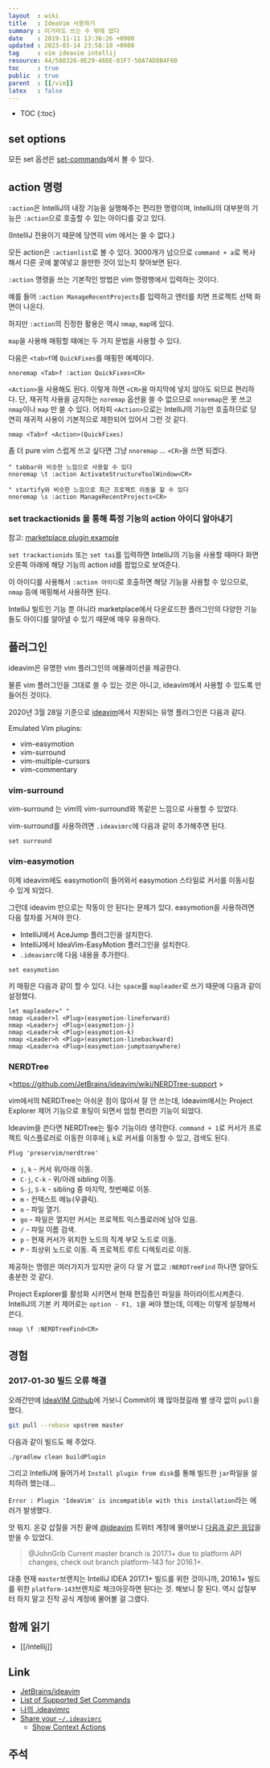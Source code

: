 ```yaml
---
layout  : wiki
title   : IdeaVim 사용하기
summary : 이거라도 쓰는 수 밖에 없다
date    : 2019-11-11 13:36:26 +0900
updated : 2023-03-14 23:58:18 +0900
tag     : vim ideavim intellij
resource: 44/580326-0E29-46DE-81F7-50A7AD8B4F60
toc     : true
public  : true
parent  : [[/vim]]
latex   : false
---
```

* TOC
{:toc}

## set options

모든 set 옵션은 [set-commands][set-commands]에서 볼 수 있다.

## action 명령

`:action`은 IntelliJ의 내장 기능을 실행해주는 편리한 명령이며, IntelliJ의 대부분의 기능은 `:action`으로 호출할 수 있는 아이디를 갖고 있다.

(IntelliJ 전용이기 때문에 당연히 vim 에서는 쓸 수 없다.)

모든 action은 `:actionlist`로 볼 수 있다. 3000개가 넘으므로 `command + a`로 복사해서 다른 곳에 붙여넣고 쓸만한 것이 있는지 찾아보면 된다.

`:action` 명령을 쓰는 기본적인 방법은 vim 명령행에서 입력하는 것이다.

예를 들어 `:action ManageRecentProjects`를 입력하고 엔터를 치면 프로젝트 선택 화면이 나온다.

하지만 `:action`의 진정한 활용은 역시 `nmap`, `map`에 있다.

`map`을 사용해 매핑할 때에는 두 가지 문법을 사용할 수 있다.

다음은 `<tab>f`에 `QuickFixes`를 매핑한 예제이다.

```viml
nnoremap <Tab>f :action QuickFixes<CR>
```

`<Action>`을 사용해도 된다. 이렇게 하면 `<CR>`을 마지막에 넣지 않아도 되므로 편리하다.
단, 재귀적 사용을 금지하는 `noremap` 옵션을 쓸 수 없으므로 `nnoremap`은 못 쓰고 `nmap`이나 `map` 만 쓸 수 있다.
어차피 `<Action>`으로는 IntelliJ의 기능만 호출하므로 당연히 재귀적 사용이 기본적으로 제한되어 있어서 그런 것 같다.

```viml
nmap <Tab>f <Action>(QuickFixes)
```

좀 더 pure vim 스럽게 쓰고 싶다면 그냥 `nnoremap` ... `<CR>`을 쓰면 되겠다.

```viml
" tabbar와 비슷한 느낌으로 사용할 수 있다
nnoremap \t :action ActivateStructureToolWindow<CR>

" startify와 비슷한 느낌으로 최근 프로젝트 이동을 할 수 있다
nnoremap \s :action ManageRecentProjects<CR>
```

### set trackactionids 을 통해 특정 기능의 action 아이디 알아내기

참고: [marketplace plugin example]( https://github.com/JetBrains/ideavim/wiki/marketplace-plugin-example )

`set trackactionids` 또는 `set tai`를 입력하면 IntelliJ의 기능을 사용할 때마다 화면 오른쪽 아래에 해당 기능의 action id를 팝업으로 보여준다.

이 아이디를 사용해서 `:action 아이디`로 호출하면 해당 기능을 사용할 수 있으므로, `nmap` 등에 매핑해서 사용하면 된다.

IntelliJ 빌트인 기능 뿐 아니라 marketplace에서 다운로드한 플러그인의 다양한 기능들도 아이디를 알아낼 수 있기 때문에 매우 유용하다.

## 플러그인

ideavim은 유명한 vim 플러그인의 에뮬레이션을 제공한다.

물론 vim 플러그인을 그대로 쓸 수 있는 것은 아니고, ideavim에서 사용할 수 있도록 만들어진 것이다.

2020년 3월 28일 기준으로 [ideavim]( https://github.com/JetBrains/ideavim )에서 지원되는 유명 플러그인은 다음과 같다.
>
Emulated Vim plugins:
- vim-easymotion
- vim-surround
- vim-multiple-cursors
- vim-commentary

### vim-surround

vim-surround 는 vim의 vim-surround와 똑같은 느낌으로 사용할 수 있었다.

vim-surround를 사용하려면 `.ideavimrc`에 다음과 같이 추가해주면 된다.

```viml
set surround
```

### vim-easymotion

이제 ideavim에도 easymotion이 들어와서 easymotion 스타일로 커서를 이동시킬 수 있게 되었다.

그런데 ideavim 만으로는 작동이 안 된다는 문제가 있다. easymotion을 사용하려면 다음 절차를 거쳐야 한다.

- IntelliJ에서 AceJump 플러그인을 설치한다.
- IntelliJ에서 IdeaVim-EasyMotion 플러그인을 설치한다.
- `.ideavimrc`에 다음 내용을 추가한다.

```viml
set easymotion
```

키 매핑은 다음과 같이 할 수 있다. 나는 `space`를 `mapleader`로 쓰기 때문에 다음과 같이 설정했다.

```viml
let mapleader=" "
nmap <Leader>l <Plug>(easymotion-lineforward)
nmap <Leader>j <Plug>(easymotion-j)
nmap <Leader>k <Plug>(easymotion-k)
nmap <Leader>h <Plug>(easymotion-linebackward)
nmap <Leader>a <Plug>(easymotion-jumptoanywhere)
```

### NERDTree

<https://github.com/JetBrains/ideavim/wiki/NERDTree-support >

vim에서의 NERDTree는 아쉬운 점이 많아서 잘 안 쓰는데, Ideavim에서는 Project Explorer 제어 기능으로 포팅이 되면서 엄청 편리한 기능이 되었다.

Ideavim을 쓴다면 NERDTree는 필수 기능이라 생각한다. `command + 1`로 커서가 프로젝트 익스플로러로 이동한 이후에 j, k로 커서를 이동할 수 있고, 검색도 된다.

```viml
Plug 'preservim/nerdtree'
```

- `j`, `k` - 커서 위/아래 이동.
- `C-j`, `C-k` - 위/아래 sibling 이동.
- `S-j`, `S-k` - sibling 중 마지막, 첫번째로 이동.
- `m` - 컨텍스트 메뉴(우클릭).
- `o` - 파일 열기.
- `go` - 파일은 열지만 커서는 프로젝트 익스플로러에 남아 있음.
- `/` - 파일 이름 검색.
- `p` - 현재 커서가 위치한 노드의 직계 부모 노드로 이동.
- `P` - 최상위 노드로 이동. 즉 프로젝트 루트 디렉토리로 이동.

제공하는 명령은 여러가지가 있지만 굳이 다 알 거 없고 `:NERDTreeFind` 하나면 알아도 충분한 것 같다.

Project Explorer를 활성화 시키면서 현재 편집중인 파일을 하이라이트시켜준다.
IntelliJ의 기본 키 제어로는 `option - F1, 1`을 써야 했는데, 이제는 이렇게 설정해서 쓴다.

```viml
nmap \f :NERDTreeFind<CR>
```

## 경험

### 2017-01-30 빌드 오류 해결

오래간만에 [IdeaVIM Github][link1]에 가보니 Commit이 꽤 많아졌길래 별 생각 없이 `pull`을 했다.

```sh
git pull --rebase upstrem master
```

다음과 같이 빌드도 해 주었다.

```sh
./gradlew clean buildPlugin
```

그리고 IntelliJ에 들어가서 `Install plugin from disk`를 통해 빌드한 `jar`파일을 설치하려 했는데...

`Error : Plugin 'IdeaVim' is incompatible with this installation`라는 에러가 발생했다.

앗 뭐지. 온갖 삽질을 거친 끝에 [@ideavim][link-ideavim] 트위터 계정에 물어보니 [다음과 같은 응답][link-answer]을 받을 수 있었다.

> @JohnGrib Current master branch is 2017.1+ due to platform API changes, check out branch platform-143 for 2016.1+.

대충 현재 `master`브랜치는 IntelliJ IDEA 2017.1+ 빌드를 위한 것이니까, 2016.1+ 빌드를 위한 `platform-143`브랜치로 체크아웃하면 된다는 것. 해보니 잘 된다. 역시 삽질부터 하지 말고 진작 공식 계정에 물어볼 걸 그랬다.

[link1]: https://github.com/JetBrains/ideavim/commits/master
[link-ideavim]: https://twitter.com/ideavim
[link-answer]: https://twitter.com/ideavim/status/826032176286269440

## 함께 읽기

- [[/intellij]]

## Link

- [JetBrains/ideavim][repo]
- [List of Supported Set Commands][set-commands]
- [나의 .ideavimrc][my]
- [Share your `~/.ideavimrc`]( https://github.com/JetBrains/ideavim/discussions/303 )
    * [Show Context Actions](https://github.com/JetBrains/ideavim/discussions/303#discussioncomment-1899760 )

## 주석

[repo]: https://github.com/JetBrains/ideavim
[my]: https://github.com/johngrib/dotfiles/blob/master/.ideavimrc
[set-commands]: https://github.com/JetBrains/ideavim/wiki/%22set%22-commands

